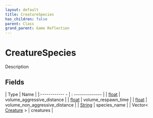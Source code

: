 ```yaml
---
layout: default
title: CreatureSpecies
has_children: false
parent: Class
grand_parent: Game Reflection
---
```

# CreatureSpecies
Description 

## Fields
| Type | Name |
|:------------ - | : -------------- |
| [float](game-reflection/components/float.md) | volume_aggressive_distance |
| [float](game-reflection/components/float.md) | volume_respawn_time |
| [float](game-reflection/components/float.md) | volume_non_aggressive_distance |
| [String](game-reflection/components/string.md) | species_name |
| Vector< [Creature](game-reflection/classes/creature.md) > | creatures |
